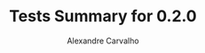 ---
title: Tests Summary for 0.2.0
author: Alexandre Carvalho
menu_title: 0.2.0
category: surefire_reports
layout: iframe
iframe_url: /docs/0.2.0/site/surefire-report.html
order: 1
---
